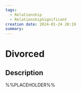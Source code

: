 ```yaml
---
tags:
  - Relationship
  - RelationshipSignificant
creation date: 2024-01-24 20:19
summary:
---
```

# Divorced

## Description

%%PLACEHOLDER%%
